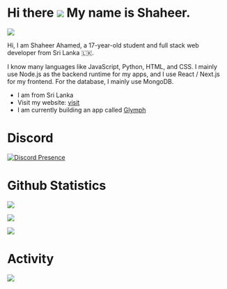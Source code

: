 Hi there ![](https://user-images.githubusercontent.com/18350557/176309783-0785949b-9127-417c-8b55-ab5a4333674e.gif) My name is Shaheer.
===============================================================================================================================
![](https://komarev.com/ghpvc/?username=spicybirsge)

Hi, I am Shaheer Ahamed, a 17-year-old student and full stack web developer from Sri Lanka 🇱🇰.

I know many languages like JavaScript, Python, HTML, and CSS. I mainly use Node.js as the backend runtime for my apps, and I use React / Next.js for my frontend. For the database, I mainly use MongoDB.

* I am from Sri Lanka
* Visit my website: [visit](https://shaheerahamed.vercel.app)
* I am currently building an app called [Glymph](https://github.com/GlymphApp)

# Discord

[![Discord Presence](https://discord.c99.nl/widget/theme-2/818903544723406858.png)](https://discord.com/users/818903544723406858)


# Github Statistics

![](https://github-readme-stats.vercel.app/api?username=spicybirsge&show_icons=true&theme=radical)

![](https://github-profile-trophy.vercel.app/?username=spicybirsge&theme=radical)

![](https://github-readme-stats.vercel.app/api/top-langs?username=spicybirsge&show_icons=true&theme=radical&layout=compact)

# Activity
<img src="https://wakatime.com/share/@shaheer/03a32594-d8bf-48d4-8724-240c22a5399d.svg" />
